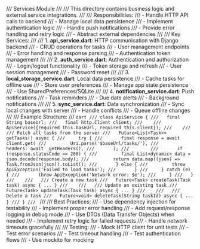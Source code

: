 /// Services Module
/// 
/// This directory contains business logic and external service integrations.
/// 
/// Responsibilities:
/// - Handle HTTP API calls to backend
/// - Manage local data persistence
/// - Implement authentication logic
/// - Handle push notifications
/// - Provide error handling and retry logic
/// - Abstract external dependencies
/// 
/// Key Services:
/// 
/// 1. **api_service.dart**: HTTP communication with Django backend
///    - CRUD operations for tasks
///    - User management endpoints
///    - Error handling and response parsing
///    - Authentication token management
/// 
/// 2. **auth_service.dart**: Authentication and authorization
///    - Login/logout functionality
///    - Token storage and refresh
///    - User session management
///    - Password reset
/// 
/// 3. **local_storage_service.dart**: Local data persistence
///    - Cache tasks for offline use
///    - Store user preferences
///    - Manage app state persistence
///    - Use SharedPreferences/SQLite
/// 
/// 4. **notification_service.dart**: Push notifications
///    - Task reminders
///    - Due date alerts
///    - Background notifications
/// 
/// 5. **sync_service.dart**: Data synchronization
///    - Sync local changes with server
///    - Handle conflicts
///    - Queue offline changes
/// 
/// Example Structure:
/// ```dart
/// class ApiService {
///   final String baseUrl;
///   final http.Client client;
///   
///   ApiService({required this.baseUrl, required this.client});
///   
///   /// Fetch all tasks from the server
///   Future<List<Task>> getTasks() async {
///     try {
///       final response = await client.get(
///         Uri.parse('$baseUrl/tasks/'),
///         headers: await _getHeaders(),
///       );
///       
///       if (response.statusCode == 200) {
///         final List<dynamic> data = json.decode(response.body);
///         return data.map((json) => Task.fromJson(json)).toList();
///       } else {
///         throw ApiException('Failed to load tasks');
///       }
///     } catch (e) {
///       throw ApiException('Network error: $e');
///     }
///   }
///   
///   /// Create a new task
///   Future<Task> createTask(Task task) async { ... }
///   
///   /// Update an existing task
///   Future<Task> updateTask(Task task) async { ... }
///   
///   /// Delete a task
///   Future<void> deleteTask(String taskId) async { ... }
/// }
/// ```
/// 
/// Best Practices:
/// - Use dependency injection for testability
/// - Implement proper error handling
/// - Add request/response logging in debug mode
/// - Use DTOs (Data Transfer Objects) when needed
/// - Implement retry logic for failed requests
/// - Handle network timeouts gracefully
/// 
/// Testing:
/// - Mock HTTP client for unit tests
/// - Test error scenarios
/// - Test timeout handling
/// - Test authentication flows
/// - Use mockito for mocking

